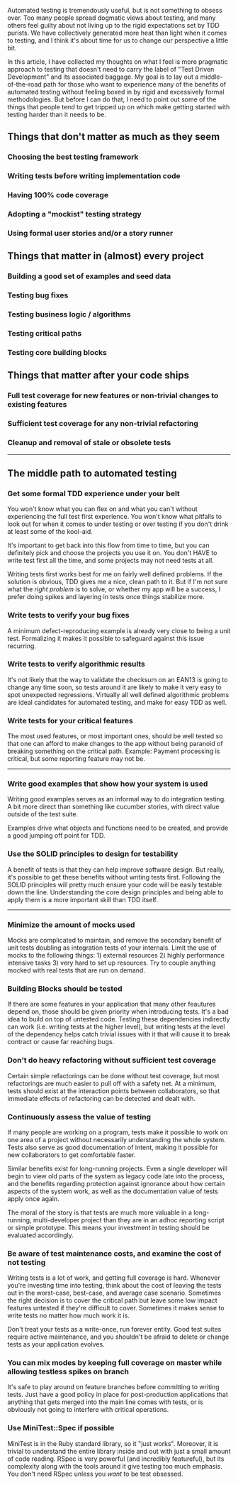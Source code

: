 Automated testing is tremendously useful, but is not something to obsess over.  Too many people spread dogmatic views about testing, and many others feel guilty about not living up to the rigid expectations set by TDD purists. We have collectively generated more heat than light when it comes to testing, and I think it's about time for us to change our perspective a little bit.

In this article, I have collected my thoughts on what I feel is more pragmatic approach to testing that doesn't need to carry the label of "Test Driven Development" and its associated baggage. My goal is to lay out a middle-of-the-road path for those who want to experience many of the benefits of automated testing without feeling boxed in by rigid and excessively formal methodologies. But before I can do that, I need to point out some of the things that people tend to get tripped up on which make getting started with testing harder than it needs to be.

## Things that don't matter as much as they seem

### Choosing the best testing framework

### Writing tests before writing implementation code

### Having 100% code coverage

### Adopting a "mockist" testing strategy

### Using formal user stories and/or a story runner

## Things that matter in (almost) every project

### Building a good set of examples and seed data

### Testing bug fixes

### Testing business logic / algorithms

### Testing critical paths

### Testing core building blocks

## Things that matter after your code ships

### Full test coverage for new features or non-trivial changes to existing features

### Sufficient test coverage for any non-trivial refactoring

### Cleanup and removal of stale or obsolete tests

---------------


## The middle path to automated testing

### Get some formal TDD experience under your belt

You won't know what you can flex on and what you can't without experiencing the full test first experience. You won't know what pitfalls to look out for when it comes to under testing or over testing if you don't drink at least some of the kool-aid.

It's important to get back into this flow from time to time, but you can definitely pick and choose the projects you use it on. You don't HAVE to write test first all the time, and some projects may not need tests at all. 

Writing tests first works best for me on fairly well defined problems. If the solution is obvious, TDD gives me a nice, clean path to it. But if I'm not sure what the *right problem* is to solve, or whether my app will be a success, I prefer doing spikes and layering in tests once things stabilize more.

### Write tests to verify your bug fixes

A minimum defect-reproducing example is already very close to being a unit test. Formalizing it makes it possible to safeguard against this issue recurring.

### Write tests to verify algorithmic results

It's not likely that the way to validate the checksum on an EAN13 is going to change any time soon, so tests around it are likely to make it very easy to spot unexpected regressions. Virtually all well defined algorithmic problems are ideal candidates for automated testing, and make for easy TDD as well.

### Write tests for your critical features

The most used features, or most important ones, should be well tested so that one can afford to make changes to the app without being paranoid of breaking something on the critical path. Example: Payment processing is critical, but some reporting feature may not be.

-----

### Write good examples that show how your system is used

Writing good examples serves as an informal way to do integration testing. A bit more direct than something like cucumber stories, with direct value outside of the test suite.

Examples drive what objects and functions need to be created, and provide a good jumping off point for TDD.

### Use the SOLID principles to design for testability

A benefit of tests is that they can help improve software design. But really, it's possible to get these benefits without writing tests first. Following the SOLID principles will pretty much ensure your code will be easily testable down the line. Understanding the core design principles and being able to apply them is a more important skill than TDD itself.

------


### Minimize the amount of mocks used

Mocks are complicated to maintain, and remove the secondary benefit of unit tests doubling as integration tests of your internals. Limit the use of mocks to the following things: 1) external resources 2) highly performance intensive tasks 3) very hard to set up resources. Try to couple anything mocked with real tests that are run on demand.

### Building Blocks should be tested

If there are some features in your application that many other feautures depend on, those should be given priority when introducing tests. It's a bad idea to build on top of untested code. Testing these dependencies indirectly can work (i.e. writing tests at the higher level), but writing tests at the level of the dependency helps catch trivial issues with it that will cause it to break contract or cause far reaching bugs.

### Don't do heavy refactoring without sufficient test coverage

Certain simple refactorings can be done without test coverage, but most refactorings are much easier to pull off with a safety net. At a minimum, tests should exist at the interaction points between collaborators, so that immediate effects of refactoring can be detected and dealt with.

### Continuously assess the value of testing

If many people are working on a program, tests make it possible to work on one area of a project without necessarily understanding the whole system. Tests also serve as good documentation of intent, making it possible for new collaborators to get comfortable faster.

Similar benefits exist for long-running projects. Even a single developer will begin to view old parts of the system as legacy code late into the process, and the benefits regarding protection against ignorance about how certain aspects of the system work, as well as the documentation value of tests apply once again.

The moral of the story is that tests are much more valuable in a long-running,
multi-developer project than they are in an adhoc reporting script or simple
prototype. This means your investment in testing should be evaluated
accordingly.

### Be aware of test maintenance costs, and examine the cost of not testing

Writing tests is a lot of work, and getting full coverage is hard. Whenever you're investing time into testing, think about the cost of leaving the tests out in the worst-case, best-case, and average case scenario. Sometimes the right decision is to cover the critical path but leave some low impact features untested if they're difficult to cover. Sometimes it makes sense to write tests no matter how much work it is.

Don't treat your tests as a write-once, run forever entity. Good test suites require active maintenance, and you shouldn't be afraid to delete or change tests as your application evolves.

### You can mix modes by keeping full coverage on master while allowing testless spikes on branch

It's safe to play around on feature branches before committing to writing tests. Just have a good policy in place for post-production applications that anything that gets merged into the main line comes with tests, or is obviously not going to interfere with critical operations.

### Use MiniTest::Spec if possible

MiniTest is in the Ruby standard library, so it "just works". Moreover, it is trivial to understand the entire library inside and out with just a small amount of code reading. RSpec is very powerful (and incredibly featureful), but its complexity along with the tools around it give testing too much emphasis. You don't need RSpec unless you *want* to be test obsessed. 
